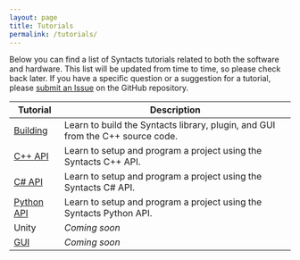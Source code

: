 ```yaml
---
layout: page
title: Tutorials
permalink: /tutorials/
---
```


Below you can find a list of Syntacts tutorials related to both the software and hardware. This list will be updated from time to time, so please check back later. If you have a specific question or a suggestion for a tutorial, please [submit an Issue](https://github.com/mahilab/Syntacts/issues) on the GitHub repository. 

|Tutorial|Description|
|---|---|
|[Building](building.md)|Learn to build the Syntacts library, plugin, and GUI from the C++ source code.|
|[C++ API](cpp.md)|Learn to setup and program a project using the Syntacts C++ API.|
|[C# API](cs.md)|Learn to setup and program a project using the Syntacts C# API.|
|[Python API](python.md)|Learn to setup and program a project using the Syntacts Python API.| 
|Unity|*Coming soon*|
|[GUI](gui.md)|*Coming soon*|
